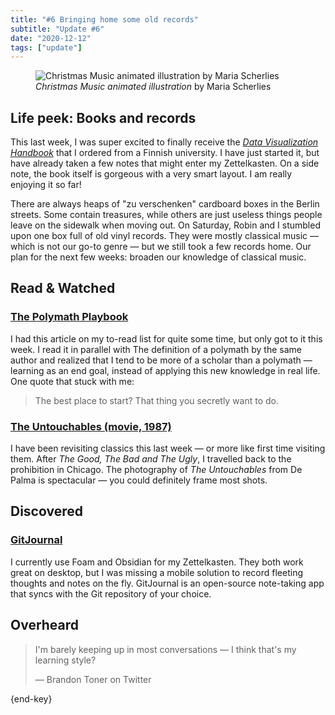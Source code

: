 ```yaml
---
title: "#6 Bringing home some old records"
subtitle: "Update #6"
date: "2020-12-12"
tags: ["update"]
---
```


<figure>
 <img src="https://cdn.dribbble.com/users/4072391/screenshots/14742944/media/54f9c36015bc753152fda9051e85f106.gif" alt="Christmas Music animated illustration by Maria Scherlies" />
 <figcaption>
 <cite>Christmas Music animated illustration</cite> by Maria Scherlies
 </figcaption>
</figure>

## Life peek: Books and records

This last week, I was super excited to finally receive the _[Data Visualization Handbook](https://shop.aalto.fi/p/971-data-visualization-handbook/)_ that I ordered from a Finnish university. I have just started it, but have already taken a few notes that might enter my Zettelkasten. On a side note, the book itself is gorgeous with a very smart layout. I am really enjoying it so far!

There are always heaps of "zu verschenken" cardboard boxes in the Berlin streets. Some contain treasures, while others are just useless things people leave on the sidewalk when moving out. On Saturday, Robin and I stumbled upon one box full of old vinyl records. They were mostly classical music — which is not our go-to genre — but we still took a few records home. Our plan for the next few weeks: broaden our knowledge of classical music.

## Read & Watched

### [The Polymath Playbook](https://salman.io/blog/polymath-playbook)

I had this article on my to-read list for quite some time, but only got to
it this week. I read it in parallel with The definition of a polymath by the
same author and realized that I tend to be more of a scholar than a
polymath — learning as an end goal, instead of applying this new knowledge in
real life. One quote that stuck with me:

> The best place to start? That thing you secretly want to do.

### [The Untouchables (movie, 1987)](https://letterboxd.com/hgcle/film/the-untouchables/)

I have been revisiting classics this last week — or more like first time visiting them. After _The Good, The Bad and The Ugly_, I travelled back to the prohibition in Chicago. The photography of _The Untouchables_ from De Palma is spectacular — you could definitely frame most shots.

## Discovered

### [GitJournal](https://github.com/GitJournal/GitJournal)

I currently use Foam and Obsidian for my Zettelkasten. They both work great on desktop, but I was missing a mobile solution to record fleeting thoughts and notes on the fly. GitJournal is an open-source note-taking app that syncs with the Git repository of your choice.

## Overheard

> I'm barely keeping up in most conversations — I think that's my learning style?
>
> — Brandon Toner on Twitter

{end-key}
